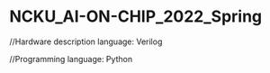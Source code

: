 # NCKU_AI-ON-CHIP_2022_Spring

//Hardware description language: Verilog

//Programming language: Python
